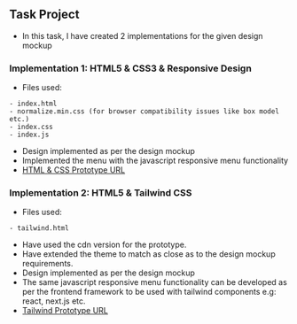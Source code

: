 ## Task Project

- In this task, I have created 2 implementations for the given design mockup

### Implementation 1: HTML5 & CSS3 & Responsive Design

- Files used:

```
- index.html
- normalize.min.css (for browser compatibility issues like box model etc.)
- index.css
- index.js
```

- Design implemented as per the design mockup
- Implemented the menu with the javascript responsive menu functionality
- [HTML & CSS Prototype URL](https://dev-arpita-task-project.netlify.app/)

### Implementation 2: HTML5 & Tailwind CSS

- Files used:

```
- tailwind.html
```

- Have used the cdn version for the prototype.
- Have extended the theme to match as close as to the design mockup requirements.
- Design implemented as per the design mockup
- The same javascript responsive menu functionality can be developed as per the frontend framework to be used with tailwind components e.g: react, next.js etc.
- [Tailwind Prototype URL](https://dev-arpita-task-project.netlify.app/tailwind)
